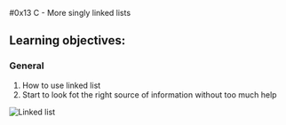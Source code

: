 #0x13 C - More singly linked lists  
## Learning objectives:  
### General  

1. How to use linked list  
2. Start to look fot the right source of information without too much help

![Linked list](https://www.equestionanswers.com/c/images/doubly-linked-list.gif)



